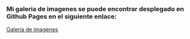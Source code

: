 ### Mi galeria de imagenes se puede encontrar desplegado en Github Pages en el siguiente enlace: 
[Galeria de imagenes]([https://dmelero1.github.io/galeriaImagenes/])
